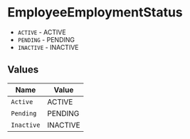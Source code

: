 # EmployeeEmploymentStatus

* `ACTIVE` - ACTIVE
* `PENDING` - PENDING
* `INACTIVE` - INACTIVE


## Values

| Name       | Value      |
| ---------- | ---------- |
| `Active`   | ACTIVE     |
| `Pending`  | PENDING    |
| `Inactive` | INACTIVE   |